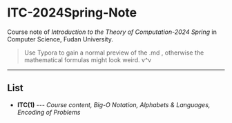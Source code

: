 # ITC-2024Spring-Note
Course note of *Introduction to the Theory of Computation-2024 Spring* in Computer Science, Fudan University.
> Use Typora to gain a normal preview of the .md , otherwise the mathematical formulas might look weird. v^v
***
## List
- **ITC(1)**  ---  *Course content, Big-O Notation, Alphabets & Languages, Encoding of Problems*
